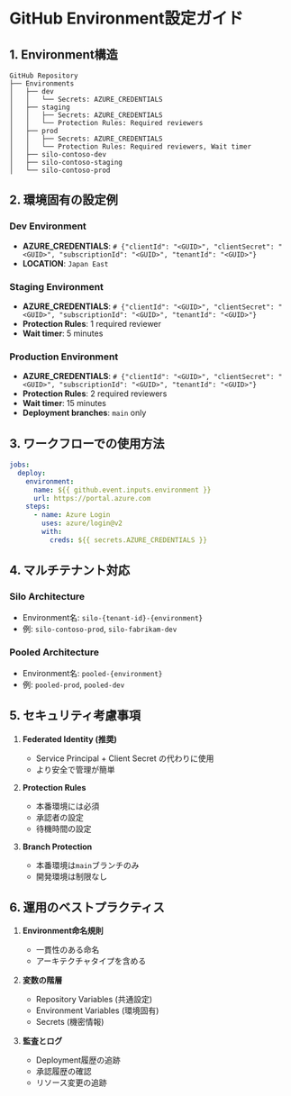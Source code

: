 # GitHub Environment設定ガイド

## 1. Environment構造

```
GitHub Repository
├── Environments
│   ├── dev
│   │   └── Secrets: AZURE_CREDENTIALS
│   ├── staging  
│   │   ├── Secrets: AZURE_CREDENTIALS
│   │   └── Protection Rules: Required reviewers
│   ├── prod
│   │   ├── Secrets: AZURE_CREDENTIALS
│   │   └── Protection Rules: Required reviewers, Wait timer
│   ├── silo-contoso-dev
│   ├── silo-contoso-staging
│   └── silo-contoso-prod
```

## 2. 環境固有の設定例

### Dev Environment
- **AZURE_CREDENTIALS**: `# {"clientId": "<GUID>", "clientSecret": "<GUID>", "subscriptionId": "<GUID>", "tenantId": "<GUID>"}`
- **LOCATION**: `Japan East`

### Staging Environment
- **AZURE_CREDENTIALS**: `# {"clientId": "<GUID>", "clientSecret": "<GUID>", "subscriptionId": "<GUID>", "tenantId": "<GUID>"}`
- **Protection Rules**: 1 required reviewer
- **Wait timer**: 5 minutes

### Production Environment
- **AZURE_CREDENTIALS**: `# {"clientId": "<GUID>", "clientSecret": "<GUID>", "subscriptionId": "<GUID>", "tenantId": "<GUID>"}`
- **Protection Rules**: 2 required reviewers
- **Wait timer**: 15 minutes
- **Deployment branches**: `main` only

## 3. ワークフローでの使用方法

```yaml
jobs:
  deploy:
    environment: 
      name: ${{ github.event.inputs.environment }}
      url: https://portal.azure.com
    steps:
      - name: Azure Login
        uses: azure/login@v2
        with:
          creds: ${{ secrets.AZURE_CREDENTIALS }}
```

## 4. マルチテナント対応

### Silo Architecture
- Environment名: `silo-{tenant-id}-{environment}`
- 例: `silo-contoso-prod`, `silo-fabrikam-dev`

### Pooled Architecture  
- Environment名: `pooled-{environment}`
- 例: `pooled-prod`, `pooled-dev`

## 5. セキュリティ考慮事項

1. **Federated Identity (推奨)**
   - Service Principal + Client Secret の代わりに使用
   - より安全で管理が簡単

2. **Protection Rules**
   - 本番環境には必須
   - 承認者の設定
   - 待機時間の設定

3. **Branch Protection**
   - 本番環境は`main`ブランチのみ
   - 開発環境は制限なし

## 6. 運用のベストプラクティス

1. **Environment命名規則**
   - 一貫性のある命名
   - アーキテクチャタイプを含める

2. **変数の階層**
   - Repository Variables (共通設定)
   - Environment Variables (環境固有)
   - Secrets (機密情報)

3. **監査とログ**
   - Deployment履歴の追跡
   - 承認履歴の確認
   - リソース変更の追跡

